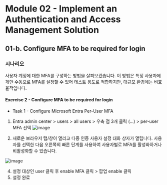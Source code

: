 # Module 02 - Implement an Authentication and Access Management Solution
## 01-b. Configure MFA to be required for login

### 시나리오 
사용자 계정에 대한 MFA를 구성하는 방법을 살펴보겠습니다. 이 방법은 특정 사용자에게만 수동으로 MFA를 설정할 수 있어 테스트 용도로 적합하지만, 대규모 환경에는 비효율적입니다.

#### Exercise 2 - Configure MFA to be required for login
* Task 1 - Configure Microsoft Entra Per-User MFA

1. Entra admin center > users > all users > 우측 점 3개 클릭 (...) > per-user MFA 선택 
![image](https://github.com/user-attachments/assets/bf58be4f-18ec-4df1-b8cf-d6c5c4aee77b)

2. 새로운 브라우저 탭/창이 열리고 다중 인증 사용자 설정 대화 상자가 열립니다. 사용자를 선택한 다음 오른쪽의 빠른 단계를 사용하여 사용자별로 MFA를 활성화하거나 비활성화할 수 있습니다.
   
![image](https://github.com/user-attachments/assets/e0119b4f-9f2b-469a-ba84-1aa3352e2217)

4. 설정 대상인 user 클릭 후 enable MFA 클릭 > 팝업 enable 클릭
5. 설정 완료

